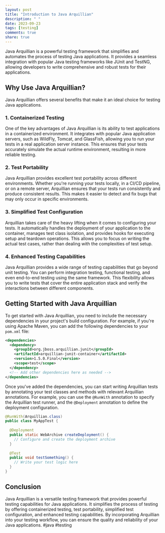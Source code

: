 ```yaml
---
layout: post
title: "Introduction to Java Arquillian"
description: " "
date: 2023-09-23
tags: [testing]
comments: true
share: true
---
```


Java Arquillian is a powerful testing framework that simplifies and automates the process of testing Java applications. It provides a seamless integration with popular Java testing frameworks like JUnit and TestNG, allowing developers to write comprehensive and robust tests for their applications.

## Why Use Java Arquillian?

Java Arquillian offers several benefits that make it an ideal choice for testing Java applications.

### 1. Containerized Testing

One of the key advantages of Java Arquillian is its ability to test applications in a containerized environment. It integrates with popular Java application servers, such as WildFly, Tomcat, and GlassFish, allowing you to run your tests in a real application server instance. This ensures that your tests accurately simulate the actual runtime environment, resulting in more reliable testing.

### 2. Test Portability

Java Arquillian provides excellent test portability across different environments. Whether you're running your tests locally, in a CI/CD pipeline, or on a remote server, Arquillian ensures that your tests run consistently and produce consistent results. This makes it easier to detect and fix bugs that may only occur in specific environments.

### 3. Simplified Test Configuration

Arquillian takes care of the heavy lifting when it comes to configuring your tests. It automatically handles the deployment of your application to the container, manages test class isolation, and provides hooks for executing setup and teardown operations. This allows you to focus on writing the actual test cases, rather than dealing with the complexities of test setup.

### 4. Enhanced Testing Capabilities

Java Arquillian provides a wide range of testing capabilities that go beyond unit testing. You can perform integration testing, functional testing, and even end-to-end testing using the same framework. This flexibility allows you to write tests that cover the entire application stack and verify the interactions between different components.

## Getting Started with Java Arquillian

To get started with Java Arquillian, you need to include the necessary dependencies in your project's build configuration. For example, if you're using Apache Maven, you can add the following dependencies to your `pom.xml` file:

```xml
<dependencies>
  <dependency>
    <groupId>org.jboss.arquillian.junit</groupId>
    <artifactId>arquillian-junit-container</artifactId>
    <version>1.5.0.Final</version>
    <scope>test</scope>
  </dependency>
  <!-- Add other dependencies here as needed -->
</dependencies>
```

Once you've added the dependencies, you can start writing Arquillian tests by annotating your test classes and methods with relevant Arquillian annotations. For example, you can use the `@RunWith` annotation to specify the Arquillian test runner, and the `@Deployment` annotation to define the deployment configuration.

```java
@RunWith(Arquillian.class)
public class MyAppTest {
  
  @Deployment
  public static WebArchive createDeployment() {
    // Configure and create the deployment archive
  }
  
  @Test
  public void testSomething() {
    // Write your test logic here
  }
}
```

## Conclusion

Java Arquillian is a versatile testing framework that provides powerful testing capabilities for Java applications. It simplifies the process of testing by offering containerized testing, test portability, simplified test configuration, and enhanced testing capabilities. By incorporating Arquillian into your testing workflow, you can ensure the quality and reliability of your Java applications. #java #testing